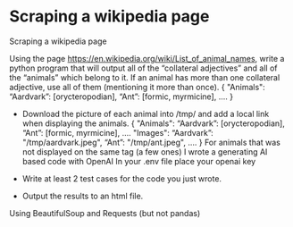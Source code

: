 # Scraping a wikipedia page

Scraping a wikipedia page

Using the page https://en.wikipedia.org/wiki/List_of_animal_names, write a python program that will output all of the “collateral adjectives” and all of the “animals” which belong to it. If an animal has more than one collateral adjective, use all of them (mentioning it more than once).
{
  "Animals":
   	“Aardvark”: [orycteropodian],
  	“Ant”: [formic, myrmicine],
   ....
}

- Download the picture of each animal into /tmp/ and add a local link when displaying the animals.
  {
  "Animals":
   	“Aardvark”: [orycteropodian],
  	“Ant”: [formic, myrmicine],
   ....
  "Images":
    “Aardvark”: "/tmp/aardvark.jpeg",
  	“Ant”: "/tmp/ant.jpeg",
   ....
}
For animals that was not displayed on the same tag (a few ones) I wrote a generating AI based code with OpenAI
In your .env file place your openai key

- Write at least 2 test cases for the code you just wrote.
  
- Output the results to an html file.

Using BeautifulSoup and Requests (but not pandas)
